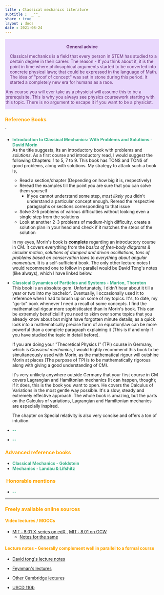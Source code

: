 ```yaml
---
title : Classical mechanics literature
subtitle :  _""_
share : true
layout : docs
date : 2021-08-24
---
```


<div class="warning" style='padding:0.1em; background-color:#E9D8FD; color:#69337A'>
<span>
<p style='margin-top:1em; text-align:center'>
<b>General advice</b></p>
<p style='margin-left:1em;'>
Classical mechanics is a field that every person in STEM has studied to a certain degree in their career. The reason - If you think about it, it is the point in time where philosophical arguments started to be converted into concrete physical laws; that could be expressed in the language of Math. The idea of "proof of concept" was set in stone during this period. It started a completely new era for humans as a race.  

Any course you will ever take as a physicist will assume this to be a prerequisite. This is why you always see physics coursework starting with this topic. There is no argument to escape it if you want to be a physicist.
</p>
<!---<p style='margin-bottom:1em; margin-right:1em; text-align:right; font-family:Georgia'> <b>- Gary Provost</b> <i>(100 Ways to Improve Your Writing, 1985)</i>
</p></span>-->
</div> 

### <span style="color:orange">Reference Books </span>
`
- <span style = "color:#3db18b"> **Introduction to Classical Mechanics: With Problems and Solutions - David Morin** </span> <br>As the title suggests, Its an introductory book with problems and *solutions*.  As a first course and introductory read, I would suggest the following Chapters: 1 to 5, 7 to 9. This book has TONS and TONS of good problems, along with solutions. My strategy to attack such a book is, 
  
  - Read a section/chapter (Depending on how big it is, respectively)
  - Reread the examples till the point you are sure that you can solve them yourself
    - If you cannot understand some step, *most likely* you didn't understand a particular concept enough. Reread the respective paragraphs or sections corresponding to that issue
  - Solve 3-5 problems of various difficulties without looking even a single step from the solutions
  - Look at another 2-3 problems of medium-high difficulty, create a solution plan in your head and check if it matches the steps of the solution
  
  In my eyes, Morin's book is **complete** regarding an introductory course in CM. It covers everything from the *basics of free-body diagrams & circular motion*, *solutions of damped and driven oscillations*, *tons of problems based on conservation laws* to *everything about angular momentum*. It is a self-sufficient book. The only other lecture notes I would recommend one to follow in parallel would be David Tong's notes (like always), which I have linked below.
  
- <span style = "color:#3db18b"> **Classical Dynamics of Particles and Systems - Marion, Thornton** </span> <br>
This book is an absolute gem. Unfortunately, I didn't hear about it till a year or two into my bachelor'. Eventually, I occasionally used it to reference when I had to brush up on some of my topics. It's, to date, my "go-to" book whenever I need a recall of some concepts. I find the mathematical rigour more sophisticated than in Morin's book. This can be extremely beneficial if you need to skim over some topics that you already know about but might have forgotten minute details; as a quick look into a mathematically precise form of an equation/law can be more powerful than a complete paragraph explaining it (This is if and only if you have studied the topic in detail before).
  
  If you are doing your "Theoretical Physics I" (TPI) course in Germany, which is *Classical mechanics*, I would highly recommend this book to be simultaneously used with Morin, as the mathematical rigour will outshine Morin at places (The purpose of TPI is to be mathematically rigorous along with giving a good understanding of CM).
  
  It's very unlikely anywhere outside Germany that your first course in CM covers Lagrangian and Hamiltonian mechanics (It can happen, though); if it does, this is the book you want to open. He covers the Calculus of Variations in the most gentle way possible. It's a slow, steady and extremely effective approach. The whole book is amazing, but the parts on the Calculus of variations, Lagrangian and Hamiltonian mechanics are especially inspired.
  
  The chapter on Special relativity is also very concise and offers a ton of intuition.
- <span style = "color:#3db18b">**--**  </span> <br>

- <span style = "color:#3db18b">**--**</span> <br>

### <span style="color:orange"> Advanced reference books </span>

- <span style = "color:#3db18b"> **Classical Mechanics - Goldstein** </span><br>
- <span  style = "color:#3db18b"> **Mechanics - Landau & Lifshitz** </span>

### <span style="color:orange"> Honorable mentions </span>

- <span  style = "color:#3db18b"> **--** </span>

<hr>

### <span style="color:orange">Freely available online sources </span>

#### <span style="color:orange">Video lectures / MOOCs</span> 

- [MIT : 8.01 X-series on edX ](https://www.edx.org/xseries/mitx-introductory-mechanics), [MIT : 8.01 on OCW](https://ocw.mit.edu/courses/physics/8-01sc-classical-mechanics-fall-2016/) 
  - [Notes for the same](https://ocw.mit.edu/courses/physics/8-01sc-classical-mechanics-fall-2016/readings/)


#### <span style="color:orange">Lecture notes - Generally complement well in parallel to a formal course</span>

- [David tong's lecture notes ](http://www.damtp.cam.ac.uk/user/tong/relativity.html) 

- [Feynman's lectures](https://www.feynmanlectures.caltech.edu/I_toc.html) 

- [Other Cambridge lectures](http://www.damtp.cam.ac.uk/user/tong/relativity/stephen.pdf)

- [USCD 110b](https://courses.physics.ucsd.edu/2019/Winter/physics110b/lectures.html)

  
